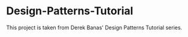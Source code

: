 # Design-Patterns-Tutorial
This project is taken from Derek Banas' Design Patterns Tutorial series.
